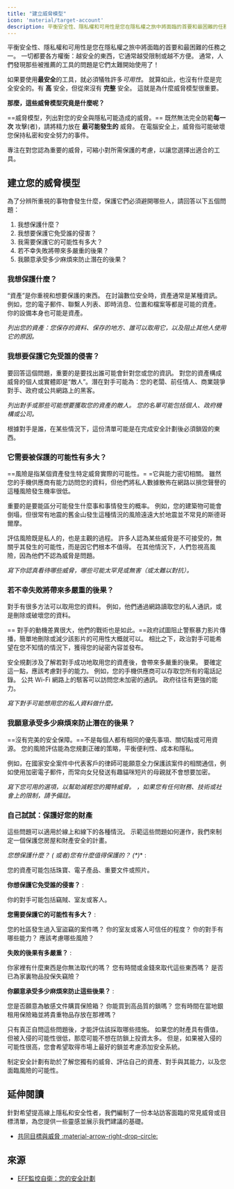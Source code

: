 ```yaml
---
title: "建立威脅模型"
icon: 'material/target-account'
description: 平衡安全性、隱私權和可用性是您在隱私權之旅中將面臨的首要和最困難的任務之一。
---
```


平衡安全性、隱私權和可用性是您在隱私權之旅中將面臨的首要和最困難的任務之一。 一切都要各方權衡：越安全的東西，它通常越受限制或越不方便。 通常，人們發現那些被推薦的工具的問題是它們太難開始使用了！

如果要使用**最安全**的工具，就必須犠牲許多*可用性*。 就算如此，也沒有什麼是完全安全的。有 **高** 安全，但從來沒有 **完整** 安全。 這就是為什麼威脅模型很重要。

**那麼，這些威脅模型究竟是什麼呢？**

==威脅模型，列出對您的安全與隱私可能造成的威脅。== 既然無法完全防範**每一次** 攻擊(者)，請將精力放在 **最可能發生的** 威脅。 在電腦安全上，威脅指可能破壞您保持私密和安全努力的事件。

專注在對您認為重要的威脅，可縮小對所需保護的考慮，以讓您選擇出適合的工具。

## 建立您的威脅模型

為了分辨所重視的事物會發生什麼，保護它們必須避開哪些人，請回答以下五個問題：

1. 我想保護什麼？
2. 我想要保護它免受誰的侵害？
3. 我需要保護它的可能性有多大？
4. 若不幸失敗將帶來多嚴重的後果？
5. 我願意承受多少麻煩來防止潛在的後果？

### 我想保護什麼？

“資產”是你重視和想要保護的東西。 在討論數位安全時，資產通常是某種資訊。例如，您的電子郵件、聯繫人列表、即時消息、位置和檔案等都是可能的資產。 你的設備本身也可能是資產。

*列出您的資產：您保存的資料、保存的地方、誰可以取用它，以及阻止其他人使用它的原因。*

### 我想要保護它免受誰的侵害？

要回答這個問題，重要的是要找出誰可能會針對您或您的資訊。 對您的資產構成威脅的個人或實體即是“敵人”。潛在對手可能為：您的老闆、前任情人、商業競爭對手、政府或公共網路上的黑客。

*列出對手或那些可能想要獲取您的資產的敵人。 您的名單可能包括個人、政府機構或公司。*

根據對手是誰，在某些情況下，這份清單可能是在完成安全計劃後必須鎖毀的東西。

### 它需要被保護的可能性有多大？

==風險是指某個資產發生特定威脅實際的可能性。= =它與能力密切相關。 雖然您的手機供應商有能力訪問您的資料，但他們將私人數據散佈在網路以損您聲譽的這種風險發生機率很低。

重要的是要能區分可能發生什麼事和事情發生的概率。 例如，您的建築物可能會倒塌，但很常有地震的舊金山發生這種情況的風險遠遠大於地震並不常見的斯德哥爾摩。

評估風險既是私人的，也是主觀的過程。 許多人認為某些威脅是不可接受的，無關乎其發生的可能性，而是因它們根本不值得。 在其他情況下，人們忽視高風險，因為他們不認為威脅是問題。

*寫下你認真看待哪些威脅，哪些可能太罕見或無害（或太難以對抗）。*

### 若不幸失敗將帶來多嚴重的後果？

對手有很多方法可以取用您的資料。 例如，他們通過網路讀取您的私人通訊，或是刪除或破壞您的資料。

== 對手的動機差異很大，他們的戰術也是如此。==政府試圖阻止警察暴力影片傳播，簡單地刪除或減少該影片的可用性大概就可以。 相比之下，政治對手可能希望在您不知情的情況下，獲得您的祕密內容並發布。

安全規劃涉及了解若對手成功地取用您的資產後，會帶來多嚴重的後果。 要確定這一點，應該考慮對手的能力。 例如，您的手機供應商可以存取您所有的電話記錄。 公共 Wi-Fi 網路上的駭客可以訪問您未加密的通訊。 政府往往有更強的能力。

*寫下對手可能想用您的私人資料做什麼。*

### 我願意承受多少麻煩來防止潛在的後果？

==沒有完美的安全保障。==不是每個人都有相同的優先事項、關切點或可用資源。 您的風險評估能為您規劃正確的策略，平衡便利性、成本和隱私。

例如，在國家安全案件中代表客戶的律師可能願意全力保護該案件的相關通信，例如使用加密電子郵件，而常向女兒發送有趣貓咪短片的母親就不會想要加密。

*寫下您可用的選項，以幫助減輕您的獨特威脅。 ，如果您有任何財務、技術或社會上的限制，請予備註。*

### 自己試試：保護好您的財產

這些問題可以適用於線上和線下的各種情況。 示範這些問題如何運作，我們來制定一個保護您房屋和財產安全的計畫。

**您想保護什麼？ ( 或者*)您有什麼值得保護的？ (*)**
:

您的資產可能包括珠寶、電子產品、重要文件或照片。

**你想保護它免受誰的侵害？**
:

你的對手可能包括竊賊、室友或客人。

**您需要保護它的可能性有多大？**
:

您的社區發生過入室盜竊的案件嗎？ 你的室友或客人可信任的程度？ 你的對手有哪些能力？ 應該考慮哪些風險？

**失敗的後果有多嚴重？**
:

你家裡有什麼東西是你無法取代的嗎？ 您有時間或金錢來取代這些東西嗎？ 是否已為家裏物品投保失竊險？

**你願意承受多少麻煩來防止這些後果？**
:

您是否願意為敏感文件購買保險箱？ 你能買到高品質的鎖嗎？ 您有時間在當地銀租用保險箱並將貴重物品存放在那裡嗎？

只有真正自問這些問題後，才能評估該採取哪些措施。 如果您的財產具有價值，但被入侵的可能性很低，那麼可能不想在防鎖上投資太多。 但是，如果被入侵的可能性很高，您會希望取得市場上最好的鎖並考慮添加安全系統。

制定安全計劃有助於了解您獨有的威脅、評估自己的資產、對手與其能力，以及您面臨風險的可能性。

## 延伸閱讀

針對希望提高線上隱私和安全性者，我們編制了一份本站訪客面臨的常見威脅或目標清單，為您提供一些靈感並展示我們建議的基礎。

- [共同目標與威脅 :material-arrow-right-drop-circle:](common-threats.md)

## 來源

- [EFF監控自衛：您的安全計劃](https://ssd.eff.org/en/module/your-security-plan)
